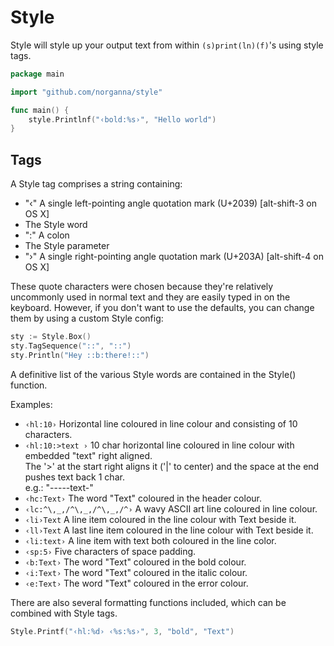 # Style

Style will style up your output text from within `(s)print(ln)(f)`'s using style tags.

```go
package main

import "github.com/norganna/style"

func main() {
    style.Printlnf("‹bold:%s›", "Hello world")
}
```

## Tags

A Style tag comprises a string containing:

 *  "‹" A single left-pointing angle quotation mark (U+2039) [alt-shift-3 on OS X]
 *  The Style word
 *  ":" A colon
 *  The Style parameter
 *  "›" A single right-pointing angle quotation mark (U+203A) [alt-shift-4 on OS X]

These quote characters were chosen because they're relatively uncommonly used in normal text
and they are easily typed in on the keyboard. However, if you don't want to use the defaults,
you can change them by using a custom Style config:

```go
sty := Style.Box()
sty.TagSequence("::", "::")
sty.Println("Hey ::b:there!::")
```

A definitive list of the various Style words are contained in the Style() function.

Examples:

 *  `‹hl:10›`    Horizontal line coloured in line colour and consisting of 10 characters.
 *  `‹hl:10:>text ›` 10 char horizontal line coloured in line colour with embedded "text" right aligned.<br>
                 The '>' at the start right aligns it ('|' to center) and the space at the end pushes text back 1 char.<br>
                 e.g.:  "-----text-"
 *  `‹hc:Text›`  The word "Text" coloured in the header colour.
 *  `‹lc:^\,_,/^\,_,/^\,_,/^›`
                 A wavy ASCII art line coloured in line colour.
 *  `‹li›Text`   A line item coloured in the line colour with Text beside it.
 *  `‹ll›Text`   A last line item coloured in the line colour with Text beside it.
 *  `‹li:text›`  A line item with text both coloured in the line color.
 *  `‹sp:5›`     Five characters of space padding.
 *  `‹b:Text›`   The word "Text" coloured in the bold colour.
 *  `‹i:Text›`   The word "Text" coloured in the italic colour.
 *  `‹e:Text›`   The word "Text" coloured in the error colour.

There are also several formatting functions included, which can be combined with Style tags.

```go
Style.Printf("‹hl:%d› ‹%s:%s›", 3, "bold", "Text")
```
